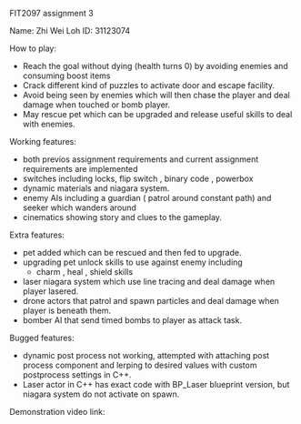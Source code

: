 FIT2097 assignment 3

Name: Zhi Wei Loh   ID: 31123074

How to play: 
- Reach the goal without dying (health turns 0) by avoiding enemies and consuming boost items
- Crack different kind of puzzles to activate door and escape facility.
- Avoid being seen by enemies which will then chase the player 
and deal damage when touched or bomb player.
- May rescue pet which can be upgraded and release useful skills to deal with enemies.

Working features:
- both previos assignment requirements and current assignment requirements are implemented
- switches including locks, flip switch , binary code , powerbox
- dynamic materials and niagara system.
- enemy AIs including a guardian ( patrol around constant path) and seeker which wanders around
- cinematics showing story and clues to the gameplay.

Extra features:
- pet added which can be rescued and then fed to upgrade.
- upgrading pet unlock skills to use against enemy including
    - charm , heal , shield skills
- laser niagara system which use line tracing and deal damage when player lasered.
- drone actors that patrol and spawn particles and deal damage when player is beneath them.
- bomber AI that send timed bombs to player as attack task.

Bugged features:
- dynamic post process not working, attempted with attaching post process component
and lerping to desired values with custom postprocess settings in C++.
- Laser actor in C++ has exact code with BP_Laser blueprint version, but niagara system
do not activate on spawn.

Demonstration video link:

